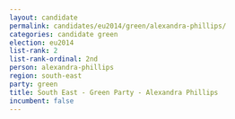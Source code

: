 ```yaml
---
layout: candidate
permalink: candidates/eu2014/green/alexandra-phillips/
categories: candidate green
election: eu2014
list-rank: 2
list-rank-ordinal: 2nd
person: alexandra-phillips
region: south-east
party: green
title: South East - Green Party - Alexandra Phillips
incumbent: false
---
```

